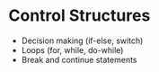 # Control Structures

- Decision making (if-else, switch)
- Loops (for, while, do-while)
- Break and continue statements
